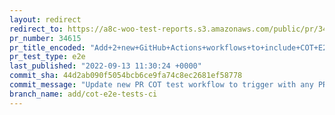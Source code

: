 ```yaml
---
layout: redirect
redirect_to: https://a8c-woo-test-reports.s3.amazonaws.com/public/pr/34615/e2e/index.html
pr_number: 34615
pr_title_encoded: "Add+2+new+GitHub+Actions+workflows+to+include+COT+E2E+and+API+automated+tests+in+CI."
pr_test_type: e2e
last_published: "2022-09-13 11:30:24 +0000"
commit_sha: 44d2ab090f5054bcb6ce9fa74c8ec2681ef58778
commit_message: "Update new PR COT test workflow to trigger with any PR."
branch_name: add/cot-e2e-tests-ci
---
```

